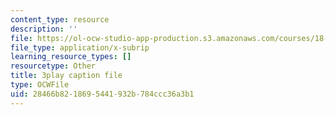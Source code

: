 ```yaml
---
content_type: resource
description: ''
file: https://ol-ocw-studio-app-production.s3.amazonaws.com/courses/18-06sc-linear-algebra-fall-2011/28466b8218695441932b784ccc36a3b1_wuyAeWE3iIM.vtt
file_type: application/x-subrip
learning_resource_types: []
resourcetype: Other
title: 3play caption file
type: OCWFile
uid: 28466b82-1869-5441-932b-784ccc36a3b1
---
```


